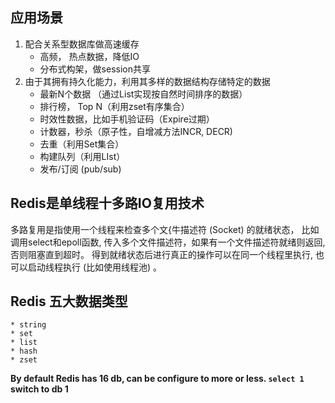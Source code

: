 ## 应用场景

1. 配合关系型数据库做高速缓存
    * 高频， 热点数据，降低IO
    * 分布式构架，做session共享
2. 由于其拥有持久化能力，利用其多样的数据结构存储特定的数据
    * 最新N个数据 （通过List实现按自然时间排序的数据）
    * 排行榜， Top N（利用zset有序集合）
    * 时效性数据，比如手机验证码（Expire过期）
    * 计数器，秒杀（原子性，自增减方法INCR, DECR)
    * 去重（利用Set集合）
    * 构建队列（利用LIst）
    * 发布/订阅 (pub/sub)


## Redis是单线程十多路IO复用技术

多路复用是指使用一个线程来检查多个文{牛描述符 (Socket) 的就绪状态， 比如调用select和epoll函数, 传入多个文件描述符，如果有一个文件描述符就绪则返回, 否则阻塞直到超时。 得到就绪状态后进行真正的操作可以在同一个线程里执行, 也可以启动线程执行 (比如使用线程池) 。


## Redis 五大数据类型

	* string 
	* set
	* list
	* hash
	* zset


**By default Redis has 16 db, can be configure to more or less.
`select 1` switch to db 1**
